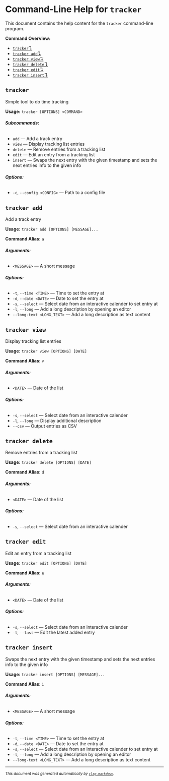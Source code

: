 # Command-Line Help for `tracker`

This document contains the help content for the `tracker` command-line program.

**Command Overview:**

* [`tracker`↴](#tracker)
* [`tracker add`↴](#tracker-add)
* [`tracker view`↴](#tracker-view)
* [`tracker delete`↴](#tracker-delete)
* [`tracker edit`↴](#tracker-edit)
* [`tracker insert`↴](#tracker-insert)

## `tracker`

Simple tool to do time tracking

**Usage:** `tracker [OPTIONS] <COMMAND>`

###### **Subcommands:**

* `add` — Add a track entry
* `view` — Display tracking list entries
* `delete` — Remove entries from a tracking list
* `edit` — Edit an entry from a tracking list
* `insert` — Swaps the next entry with the given timestamp and sets the next entries info to the given info

###### **Options:**

* `-c`, `--config <CONFIG>` — Path to a config file



## `tracker add`

Add a track entry

**Usage:** `tracker add [OPTIONS] [MESSAGE]...`

**Command Alias:** `a`

###### **Arguments:**

* `<MESSAGE>` — A short message

###### **Options:**

* `-t`, `--time <TIME>` — Time to set the entry at
* `-d`, `--date <DATE>` — Date to set the entry at
* `-s`, `--select` — Select date from an interactive calender to set entry at
* `-l`, `--long` — Add a long description by opening an editor
* `--long-text <LONG_TEXT>` — Add a long description as text content



## `tracker view`

Display tracking list entries

**Usage:** `tracker view [OPTIONS] [DATE]`

**Command Alias:** `v`

###### **Arguments:**

* `<DATE>` — Date of the list

###### **Options:**

* `-s`, `--select` — Select date from an interactive calender
* `-l`, `--long` — Display additional description
* `--csv` — Output entries as CSV



## `tracker delete`

Remove entries from a tracking list

**Usage:** `tracker delete [OPTIONS] [DATE]`

**Command Alias:** `d`

###### **Arguments:**

* `<DATE>` — Date of the list

###### **Options:**

* `-s`, `--select` — Select date from an interactive calender



## `tracker edit`

Edit an entry from a tracking list

**Usage:** `tracker edit [OPTIONS] [DATE]`

**Command Alias:** `e`

###### **Arguments:**

* `<DATE>` — Date of the list

###### **Options:**

* `-s`, `--select` — Select date from an interactive calender
* `-l`, `--last` — Edit the latest added entry



## `tracker insert`

Swaps the next entry with the given timestamp and sets the next entries info to the given info

**Usage:** `tracker insert [OPTIONS] [MESSAGE]...`

**Command Alias:** `i`

###### **Arguments:**

* `<MESSAGE>` — A short message

###### **Options:**

* `-t`, `--time <TIME>` — Time to set the entry at
* `-d`, `--date <DATE>` — Date to set the entry at
* `-s`, `--select` — Select date from an interactive calender to set entry at
* `-l`, `--long` — Add a long description by opening an editor
* `--long-text <LONG_TEXT>` — Add a long description as text content



<hr/>

<small><i>
    This document was generated automatically by
    <a href="https://crates.io/crates/clap-markdown"><code>clap-markdown</code></a>.
</i></small>

